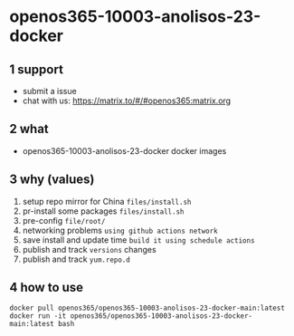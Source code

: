 # openos365-10003-anolisos-23-docker


## 1 support

* submit a issue
* chat with us: https://matrix.to/#/#openos365:matrix.org

## 2 what

* openos365-10003-anolisos-23-docker docker images
  
## 3 why (values)

1. setup repo mirror for China `files/install.sh`
1. pr-install some packages `files/install.sh`
1. pre-config `file/root/`
1. networking problems `using github actions network`
1. save install and update time `build it using schedule actions`
1. publish and track `versions` changes
1. publish and track `yum.repo.d`

## 4 how to use

```
docker pull openos365/openos365-10003-anolisos-23-docker-main:latest
docker run -it openos365/openos365-10003-anolisos-23-docker-main:latest bash
```
